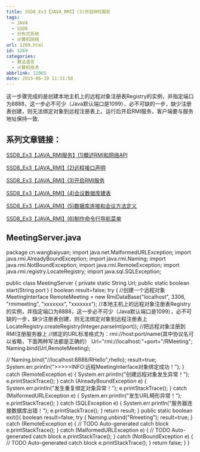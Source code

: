 ```yaml
---
title: SSD8_Ex3【JAVA_RMI】(3)开启RMI服务
tags:
  - JAVA
  - SSD8
  - 分布式系统
  - 计算机网络
url: 1269.html
id: 1269
categories:
  - 算法语言
  - 计算机技术
abbrlink: 22965
date: 2015-06-10 11:31:58
---
```


这一步骤完成的是创建本地主机上的远程对象注册表Registry的实例，并指定端口为8888，这一步必不可少（Java默认端口是1099），必不可缺的一步，缺少注册表创建，则无法绑定对象到远程注册表上。运行后开启RMI服务，客户端要与服务地址保持一致.

系列文章链接：
-------

[SSD8\_Ex3【JAVA\_RMI服务】(1)概述RMI和网络API](http://wangbaiyuan.cn/ssd8-ex3-java-rmi-services-1-an-overview-of-rmi-and-web-api.html)

[SSD8\_Ex3【JAVA\_RMI】(2)远程接口声明](http://wangbaiyuan.cn/ssd8-ex3-java-rmi-2-remote-interface-declarations.html)

[SSD8\_Ex3【JAVA\_RMI】(3)开启RMI服务](http://wangbaiyuan.cn/ssd8-ex3-java-rmi-3-open-the-rmi-service.html)

[SSD8\_Ex3【JAVA\_RMI】(4)会议数据库建表](http://wangbaiyuan.cn/ssd8-ex3-java-rmi-4-the-conference-database-tables.html)

[SSD8\_Ex3【JAVA\_RMI】(5)数据库连接和会议方法定义](http://wangbaiyuan.cn/ssd8-ex3-java-rmi-5-the-database-connection-and-session-method-definition.html)

[SSD8\_Ex3【JAVA\_RMI】(6)制作命令行导航菜单](http://wangbaiyuan.cn/java-rmi-6-making-the-command-line-navigation-menu.html)

MeetingServer.java
------------------

package cn.wangbaiyuan;
import java.net.MalformedURLException;
import java.rmi.AlreadyBoundException;
import java.rmi.Naming;
import java.rmi.NotBoundException;
import java.rmi.RemoteException;
import java.rmi.registry.LocateRegistry;
import java.sql.SQLException;

public class MeetingServer {
	private static String Url;
	 public static boolean start(String port ) { 
boolean result=false;
	        try { 
	            //创建一个远程对象 
	            MeetingInterface RemoteMeeting = new RmiDataBase("localhost", 3306, "rmimeeting",
						"xxxxxxx", "xxxxxxx"); 
	            //本地主机上的远程对象注册表Registry的实例，并指定端口为8888，这一步必不可少（Java默认端口是1099），必不可缺的一步，缺少注册表创建，则无法绑定对象到远程注册表上 
	            LocateRegistry.createRegistry(Integer.parseInt(port)); 
	            //把远程对象注册到RMI注册服务器上
	            //绑定的URL标准格式为：rmi://host:port/name(其中协议名可以省略，下面两种写法都是正确的）
	            Url="rmi://localhost:"+port+"/RMeeting";
	            Naming.bind(Url,RemoteMeeting); 
	            
//	            Naming.bind("//localhost:8888/RHello",rhello); 
	            result=true;
	            System.err.println(">>>>>INFO:远程MeetingInterface对象绑定成功！"); 
	        } catch (RemoteException e) { 
	            System.err.println("创建远程对象发生异常！"); 
	            e.printStackTrace(); 
	        } catch (AlreadyBoundException e) { 
	            System.err.println("发生重复绑定对象异常！"); 
	            e.printStackTrace(); 
	        } catch (MalformedURLException e) { 
	            System.err.println("发生URL畸形异常！"); 
	            e.printStackTrace(); 
	        } catch (SQLException e) {
				System.err.println("服务器连接数据库出错！"); 
				e.printStackTrace();
			}
			return result; 
	    } 
	 public static boolean exit(){
		 boolean result=false;
		 try {
			Naming.unbind("Rmeeting");
			result=true;
		} catch (RemoteException e) {
			// TODO Auto-generated catch block
			e.printStackTrace();
		} catch (MalformedURLException e) {
			// TODO Auto-generated catch block
			e.printStackTrace();
		} catch (NotBoundException e) {
			// TODO Auto-generated catch block
			e.printStackTrace();
		}
		return false;
	 }
}